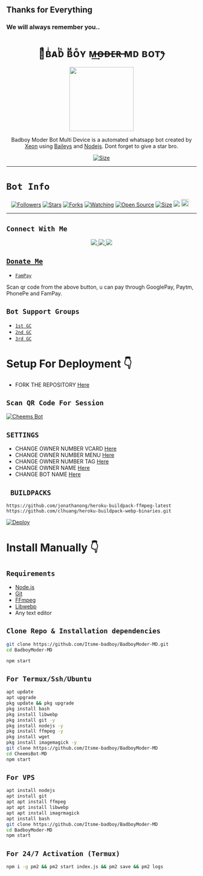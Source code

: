 ## Thanks for Everything 
### We will always remember you..


<h1 align="center">ꪶͥͥͥʙͥᴀͭᴅᷤ ʙᷟᴏͤʏ ᴍ̶͢ᴏ̶ᴅ̶ᴇ̶ʀ̶ ᴍᴅ ʙᴏᴛꫂ<br></h1>
<p align="center">
<img src="https://telegra.ph/file/fe0c46a730ac0e507dd57.jpg" width="170" height="170"/>
</p>

<p align="center">
Badboy Moder Bot Multi Device is a automated whatsapp bot created by <a href="https://github.com/Itsme-badboy" target="_blank">Xeon</a> using <a href="https://github.com/adiwajshing/Baileys" target="_blank">Baileys</a> and <a href="https://github.com/nodejs" target="_blank">Nodejs</a>. Dont forget to give a star bro.
</p>

<p align="center">
<a href="https://youtu.be/fBNiy3nfcgg"><img title="Size" src="https://img.shields.io/badge/Tutorial-Video-green"></a>
</p>

------

# ```Bot Info```
<p align="center">
<a href="https://github.com/Itsme-badboy/followers"><img title="Followers" src="https://img.shields.io/github/followers/Itsme-badboy?color=red&style=flat-square"></a>
<a href="https://github.com/Itsme-badboy/BadboyModer-MD/stargazers/"><img title="Stars" src="https://img.shields.io/github/stars/Itsme-badboy/BadboyModer-MD?color=blue&style=flat-square"></a>
<a href="https://github.com/Itsme-badboy/BadboyModer-MD/network/members"><img title="Forks" src="https://img.shields.io/github/forks/Itsme-badboy/BadboyModer-MD?color=red&style=flat-square"></a>
<a href="https://github.com/Itsme-badboy/BadboyModer-MD/watchers"><img title="Watching" src="https://img.shields.io/github/watchers/Itsme-badboy/BadboyModer-MD?label=Watchers&color=blue&style=flat-square"></a>
<a href="https://github.com/Itsme-badboy/BadboyModer-MD"><img title="Open Source" src="https://img.shields.io/badge/Author-Xeon%20Bot%20Inc.-red?v=103"></a>
<a href="https://github.com/Itsme-badboy/BadboyModer-MD/"><img title="Size" src="https://img.shields.io/github/repo-size/Itsme-badboy/BadboyModer-MD?style=flat-square&color=green"></a>
<a href="https://hits.seeyoufarm.com"><img src="https://hits.seeyoufarm.com/api/count/incr/badge.svg?url=https%3A%2F%2Fgithub.com%2FItsme-badboy%2FBadboyModer-MD&count_bg=%2379C83D&title_bg=%23555555&icon=probot.svg&icon_color=%2300FF6D&title=hits&edge_flat=false"/></a>
<a href="https://github.com/Itsme-badboy/BadboyModer-MD/graphs/commit-activity"><img height="20" src="https://img.shields.io/badge/Maintained%3F-yes-green.svg"></a>&nbsp;&nbsp;
</p>
<p align='center'>
    </p>

-------

## ```Connect With Me```
<p align="center">
<a href="https://wa.me/919645697828"><img src="https://img.shields.io/badge/Contact Xeon-25D366?style=for-the-badge&logo=whatsapp&logoColor=white" />
<a href="https://chat.whatsapp.com/HYj9wu5Jrv6CROxyeQbHoS"><img src="https://img.shields.io/badge/Join Official GC-25D366?style=for-the-badge&logo=whatsapp&logoColor=white" />
<a href="https://youtube.com/channel/UCvAo9TZ0Pw9vrJ_0WYRyO3A"><img src="https://img.shields.io/badge/Subscribe Xeon-ff0000?style=for-the-badge&logo=youtube&logoColor=ff000000&link=https://www.youtube.com/c/BOTINDO" /><br>
</p>

## ```Donate Me```

- [`FamPay`](https://telegra.ph/file/8737b098fd5702daeb7e0.jpg)

<p align="left">
Scan qr code from the above button, u can pay through GooglePay, Paytm, PhonePe and FamPay.
</p>

## ```Bot Support Groups```

- [`1st GC`](https://chat.whatsapp.com/HYj9wu5Jrv6CROxyeQbHoS)
- [`2nd GC`](https://chat.whatsapp.com/LS1Xx3fSqg7FpSYSjKWhL5)
- [`3rd GC`](https://chat.whatsapp.com/EcycNbJFCVT5ZsG9xIGkqd)

# Setup For Deployment 👇

- FORK THE REPOSITORY [Here](https://github.com/Itsme-badboy/BadboyModer-MD/fork)

## `Scan QR Code For Session`
[![Cheems Bot](https://repl.it/badge/github/quiec/whatsasena)](https://replit.com/@DGXeon/Cheems-Bot-Multi-Device-Qr-Code-Generator?output%20only=1&lite=1#index.js)

## `SETTINGS`

- CHANGE OWNER NUMBER VCARD [Here](https://github.com/Itsme-badboy/BadboyModer-MD/blob/master/settings.js#L58)
- CHANGE OWNER NUMBER MENU [Here](https://github.com/Itsme-badboy/BadboyModer-MD/blob/master/settings.js#L65)
- CHANGE OWNER NUMBER TAG [Here](https://github.com/Itsme-badboy/BadboyModer-MD/blob/master/settings.js#L66)
- CHANGE OWNER NAME [Here](https://github.com/Itsme-badboy/BadboyModer-MD/blob/master/settings.js#L59)
- CHANGE BOT NAME [Here](https://github.com/Itsme-badboy/BadboyModer-MD/blob/master/settings.js#L67)

## ` BUILDPACKS`

```
https://github.com/jonathanong/heroku-buildpack-ffmpeg-latest
https://github.com/clhuang/heroku-buildpack-webp-binaries.git
```

[![Deploy](https://www.herokucdn.com/deploy/button.svg)](https://heroku.com/deploy?template=https://github.com/Itsme-badboy/BadboyModer-MD/)

# Install Manually 👇
## `Requirements`
* [Node.js](https://nodejs.org/en/)
* [Git](https://git-scm.com/downloads)
* [FFmpeg](https://github.com/BtbN/FFmpeg-Builds/releases/download/autobuild-2020-12-08-13-03/ffmpeg-n4.3.1-26-gca55240b8c-win64-gpl-4.3.zip)
* [Libwebp](https://developers.google.com/speed/webp/download)
* Any text editor
## `Clone Repo & Installation dependencies`
```bash
git clone https://github.com/Itsme-badboy/BadboyModer-MD.git
cd BadboyModer-MD

npm start
```
## `For Termux/Ssh/Ubuntu`
```bash
apt update
apt upgrade
pkg update && pkg upgrade
pkg install bash
pkg install libwebp
pkg install git -y
pkg install nodejs -y 
pkg install ffmpeg -y 
pkg install wget
pkg install imagemagick -y
git clone https://github.com/Itsme-badboy/BadboyModer-MD
cd CheemsBot-MD
npm start
```
## `For VPS`
```bash
apt install nodejs 
apt install git 
apt apt install ffmpeg 
apt apt install libwebp 
apt apt install imagrmagick
apt install bash
git clone https://github.com/Itsme-badboy/BadboyModer-MD
cd BadboyModer-MD
npm start
```
## `For 24/7 Activation (Termux)`
```bash
npm i -g pm2 && pm2 start index.js && pm2 save && pm2 logs
```
